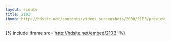 ```yaml
---
layout: sieutv
title: 2103
thumb: http://hdsite.net/contents/videos_screenshots/2000/2103/preview_360p.mp4.jpg
---
```

{% include iframe src='http://hdsite.net/embed/2103' %}
 
